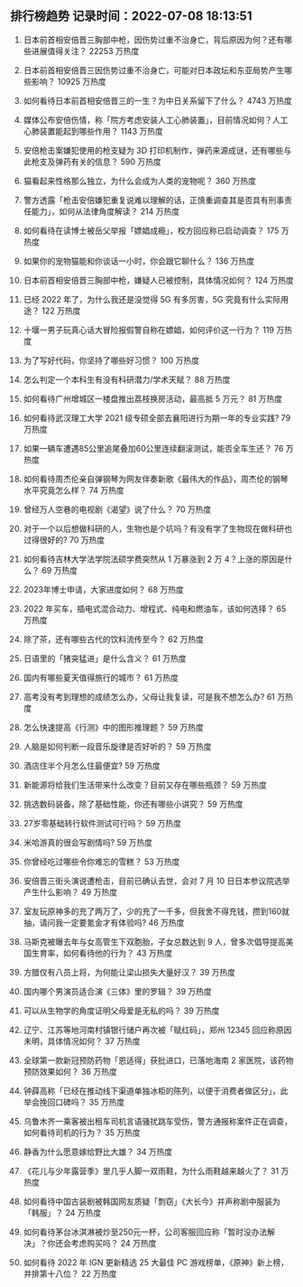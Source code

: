 
## 排行榜趋势 记录时间：2022-07-08 18:13:51
  
  1. 日本前首相安倍晋三胸部中枪，因伤势过重不治身亡，背后原因为何？还有哪些进展值得关注？ 22253 万热度
    
  2. 日本前首相安倍晋三因伤势过重不治身亡，可能对日本政坛和东亚局势产生哪些影响？ 10925 万热度
    
  3. 如何看待日本前首相安倍晋三的一生？为中日关系留下了什么？ 4743 万热度
    
  4. 媒体公布安倍伤情，称「院方考虑安装人工心肺装置」，目前情况如何？人工心肺装置能起到哪些作用？ 1143 万热度
    
  5. 安倍枪击案嫌犯使用的枪支疑为 3D 打印机制作，弹药来源成谜，还有哪些与此枪支及弹药有关的信息？ 590 万热度
    
  6. 猫看起来性格那么独立，为什么会成为人类的宠物呢？ 360 万热度
    
  7. 警方透露「枪击安倍嫌犯重复说难以理解的话，正慎重调查其是否具有刑事责任能力」，如何从法律角度解读？ 214 万热度
    
  8. 如何看待在读博士被岳父举报「嫖娼成瘾」，校方回应称已启动调查？ 175 万热度
    
  9. 如果你的宠物猫能和你谈话一小时，你会跟它聊什么？ 136 万热度
    
  10. 日本前首相安倍晋三胸部中枪，嫌疑人已被控制，具体情况如何？ 124 万热度
    
  11. 已经 2022 年了，为什么我还是没觉得 5G 有多厉害，5G 究竟有什么实际用途？ 122 万热度
    
  12. 十堰一男子玩真心话大冒险报假警自称在嫖娼，如何评价这一行为？ 119 万热度
    
  13. 为了写好代码，你坚持了哪些好习惯？ 100 万热度
    
  14. 怎么判定一个本科生有没有科研潜力/学术天赋？ 88 万热度
    
  15. 如何看待广州增城区一楼盘推出荔枝换房活动，最高抵 5 万元？ 81 万热度
    
  16. 如何看待武汉理工大学 2021 级专硕全部去襄阳进行为期一年的专业实践? 79 万热度
    
  17. 如果一辆车遭遇85公里追尾叠加60公里连续翻滚测试，能否全车生还？ 76 万热度
    
  18. 如何看待周杰伦亲自弹钢琴为网友伴奏新歌《最伟大的作品》，周杰伦的钢琴水平究竟怎么样？ 74 万热度
    
  19. 曾经万人空巷的电视剧《渴望》说了什么？ 70 万热度
    
  20. 对于一个以后想做科研的人，生物也是个坑吗？有没有学了生物现在做科研也过得很好的? 70 万热度
    
  21. 如何看待吉林大学法学院法硕学费突然从 1 万暴涨到 2 万 4？上涨的原因是什么？ 69 万热度
    
  22. 2023年博士申请，大家进度如何？ 68 万热度
    
  23. 2022 年买车，插电式混合动力、增程式、纯电和燃油车，该如何选择？ 65 万热度
    
  24. 除了茶，还有哪些古代的饮料流传至今？ 62 万热度
    
  25. 日语里的「猪突猛进」是什么含义？ 61 万热度
    
  26. 国内有哪些夏天值得旅行的城市？ 61 万热度
    
  27. 高考没有考到理想的成绩怎么办，父母让我复读，可是我不想怎么办? 61 万热度
    
  28. 怎么快速提高《行测》中的图形推理题？ 59 万热度
    
  29. 人脑是如何判断一段音乐旋律是否好听的？ 59 万热度
    
  30. 酒店住半个月怎么住最便宜? 59 万热度
    
  31. 新能源将给我们生活带来什么改变？目前又存在哪些瓶颈？ 59 万热度
    
  32. 挑选数码装备，除了基础性能，你还有哪些小讲究？ 59 万热度
    
  33. 27岁零基础转行软件测试可行吗？ 59 万热度
    
  34. 米哈游真的很会写剧情吗? 59 万热度
    
  35. 你曾经吃过哪些令你难忘的雪糕？ 53 万热度
    
  36. 安倍晋三街头演说遭枪击，目前已确认去世，会对 7 月 10 日日本参议院选举产生什么影响？ 49 万热度
    
  37. 室友玩原神多的充了两万了，少的充了一千多，但我舍不得充钱，攒到160就抽，请问我一定要氪金才有体验吗? 46 万热度
    
  38. 马斯克被曝去年与女高管生下双胞胎，子女总数达到 9 人，曾多次倡导提高美国生育率，如何看待他的行为？ 43 万热度
    
  39. 方腊仅有八员上将，为何能让梁山损失大量好汉？ 39 万热度
    
  40. 国内哪个男演员适合演《三体》里的罗辑？ 39 万热度
    
  41. 可以从生物学的角度证明父母爱是无私的吗？ 39 万热度
    
  42. 辽宁、江苏等地河南村镇银行储户再次被「赋红码」，郑州 12345 回应称原因未明，具体情况如何？ 37 万热度
    
  43. 全球第一款新冠预防药物「恩适得」获批进口，已落地海南 2 家医院，该药物预防效果如何？ 36 万热度
    
  44. 钟薛高称「已经在推动线下渠道单独冰柜的陈列，以便于消费者做区分」，此举会挽回口碑吗？ 35 万热度
    
  45. 乌鲁木齐一乘客被出租车司机言语骚扰跳车受伤，警方通报称案件正在调查，如何看待司机的行为？ 35 万热度
    
  46. 静香为什么愿意嫁给野比大雄？ 34 万热度
    
  47. 《花儿与少年露营季》里几乎人脚一双雨鞋，为什么雨鞋越来越火了？ 31 万热度
    
  48. 如何看待中国古装剧被韩国网友质疑「剽窃」《大长今》并声称剧中服装为「韩服」？ 24 万热度
    
  49. 如何看待茅台冰淇淋被炒至250元一杯，公司客服回应称「暂时没办法解决」？你还会考虑购买吗？ 24 万热度
    
  50. 如何看待 2022 年 IGN 更新精选 25 大最佳 PC 游戏榜单，《原神》新上榜，并排第十八位？ 22 万热度
    
